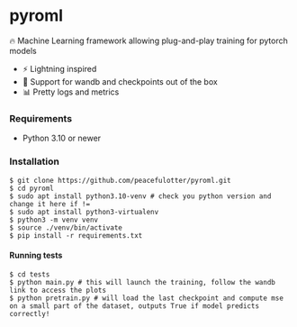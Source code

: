 # pyroml

🔥 Machine Learning framework allowing plug-and-play training for pytorch models

-   ⚡ Lightning inspired
-   💾 Support for wandb and checkpoints out of the box
-   📊 Pretty logs and metrics

### Requirements

-   Python 3.10 or newer

### Installation

```shell
$ git clone https://github.com/peacefulotter/pyroml.git
$ cd pyroml
$ sudo apt install python3.10-venv # check you python version and change it here if !=
$ sudo apt install python3-virtualenv
$ python3 -m venv venv
$ source ./venv/bin/activate
$ pip install -r requirements.txt
```

#### Running tests

```shell
$ cd tests
$ python main.py # this will launch the training, follow the wandb link to access the plots
$ python pretrain.py # will load the last checkpoint and compute mse on a small part of the dataset, outputs True if model predicts correctly!
```
